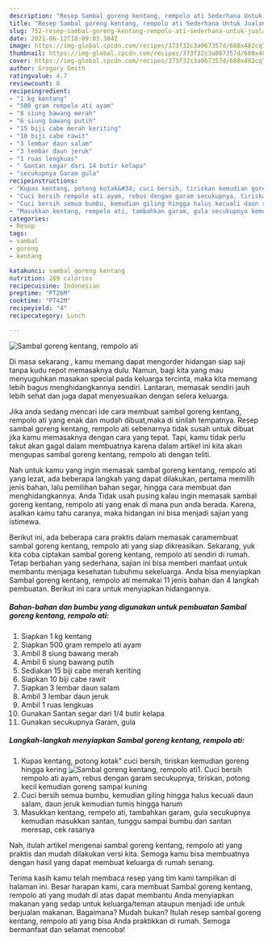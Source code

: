 ```yaml
---
description: "Resep Sambal goreng kentang, rempolo ati Sederhana Untuk Jualan"
title: "Resep Sambal goreng kentang, rempolo ati Sederhana Untuk Jualan"
slug: 752-resep-sambal-goreng-kentang-rempolo-ati-sederhana-untuk-jualan
date: 2021-06-12T18:09:03.304Z
image: https://img-global.cpcdn.com/recipes/373f32c3a067357d/680x482cq70/sambal-goreng-kentang-rempolo-ati-foto-resep-utama.jpg
thumbnail: https://img-global.cpcdn.com/recipes/373f32c3a067357d/680x482cq70/sambal-goreng-kentang-rempolo-ati-foto-resep-utama.jpg
cover: https://img-global.cpcdn.com/recipes/373f32c3a067357d/680x482cq70/sambal-goreng-kentang-rempolo-ati-foto-resep-utama.jpg
author: Gregory Smith
ratingvalue: 4.7
reviewcount: 8
recipeingredient:
- "1 kg kentang"
- "500 gram rempelo ati ayam"
- "8 siung bawang merah"
- "6 siung bawang putih"
- "15 biji cabe merah keriting"
- "10 biji cabe rawit"
- "3 lembar daun salam"
- "3 lembar daun jeruk"
- "1 ruas lengkuas"
- " Santan segar dari 14 butir kelapa"
- "secukupnya Garam gula"
recipeinstructions:
- "Kupas kentang, potong kotak&#34; cuci bersih, tiriskan kemudian goreng hingga kering"
- "Cuci bersih rempolo ati ayam, rebus dengan garam secukupnya, tiriskan, potong kecil kemudian goreng sampai kuning"
- "Cuci bersih semua bumbu, kemudian giling hingga halus kecuali daun salam, daun jeruk kemudian tumis hingga harum"
- "Masukkan kentang, rempelo ati, tambahkan garam, gula secukupnya kemudian masukkan santan, tunggu sampai bumbu dan santan meresap, cek rasanya"
categories:
- Resep
tags:
- sambal
- goreng
- kentang

katakunci: sambal goreng kentang 
nutrition: 289 calories
recipecuisine: Indonesian
preptime: "PT26M"
cooktime: "PT42M"
recipeyield: "4"
recipecategory: Lunch

---
```



![Sambal goreng kentang, rempolo ati](https://img-global.cpcdn.com/recipes/373f32c3a067357d/680x482cq70/sambal-goreng-kentang-rempolo-ati-foto-resep-utama.jpg)

Di masa  sekarang , kamu memang dapat mengorder hidangan siap saji tanpa kudu repot memasaknya dulu. Namun, bagi kita yang mau menyuguhkan masakan special pada keluarga tercinta, maka kita memang lebih bagus menghidangkannya sendiri. Lantaran, memasak sendiri jauh lebih sehat dan juga dapat menyesuaikan dengan selera keluarga.

Jika anda sedang mencari ide cara membuat sambal goreng kentang, rempolo ati yang enak dan mudah dibuat,maka di sinilah tempatnya. Resep sambal goreng kentang, rempolo ati  sebenarnya tidak susah untuk dibuat jika kamu memasaknya dengan cara yang tepat. Tapi, kamu tidak perlu takut akan gagal dalam membuatnya 
karena dalam artikel ini kita akan mengupas sambal goreng kentang, rempolo ati dengan teliti.  



Nah untuk kamu yang ingin memasak sambal goreng kentang, rempolo ati yang lezat, ada beberapa langkah yang dapat dilakukan, pertama memilih jenis bahan, lalu pemilihan bahan segar, hingga cara membuat dan menghidangkannya. Anda Tidak usah pusing kalau ingin memasak sambal goreng kentang, rempolo ati yang enak di mana pun anda berada. Karena, asalkan kamu  tahu caranya, maka hidangan ini bisa menjadi sajian yang istimewa.

Berikut ini, ada beberapa cara praktis  dalam memasak caramembuat sambal goreng kentang, rempolo ati yang siap dikreasikan. Sekarang, yuk kita coba ciptakan sambal goreng kentang, rempolo ati sendiri di rumah. Tetap berbahan yang sederhana, sajian ini bisa memberi manfaat untuk membantu menjaga kesehatan tubuhmu sekeluarga. Anda bisa menyiapkan Sambal goreng kentang, rempolo ati memakai 11 jenis bahan dan 4 langkah pembuatan. Berikut ini cara untuk menyiapkan hidangannya.

<!--inarticleads1-->

##### Bahan-bahan dan bumbu yang digunakan untuk pembuatan Sambal goreng kentang, rempolo ati:

1. Siapkan 1 kg kentang
1. Siapkan 500 gram rempelo ati ayam
1. Ambil 8 siung bawang merah
1. Ambil 6 siung bawang putih
1. Sediakan 15 biji cabe merah keriting
1. Siapkan 10 biji cabe rawit
1. Siapkan 3 lembar daun salam
1. Ambil 3 lembar daun jeruk
1. Ambil 1 ruas lengkuas
1. Gunakan  Santan segar dari 1/4 butir kelapa
1. Gunakan secukupnya Garam, gula




<!--inarticleads2-->

##### Langkah-langkah menyiapkan Sambal goreng kentang, rempolo ati:

1. Kupas kentang, potong kotak&#34; cuci bersih, tiriskan kemudian goreng hingga kering
<img src="https://img-global.cpcdn.com/steps/58f86a1811430ef0/160x128cq70/sambal-goreng-kentang-rempolo-ati-langkah-memasak-1-foto.jpg" alt="Sambal goreng kentang, rempolo ati">1. Cuci bersih rempolo ati ayam, rebus dengan garam secukupnya, tiriskan, potong kecil kemudian goreng sampai kuning
1. Cuci bersih semua bumbu, kemudian giling hingga halus kecuali daun salam, daun jeruk kemudian tumis hingga harum
1. Masukkan kentang, rempelo ati, tambahkan garam, gula secukupnya kemudian masukkan santan, tunggu sampai bumbu dan santan meresap, cek rasanya




Nah, itulah artikel mengenai  sambal goreng kentang, rempolo ati  yang praktis dan mudah dilakukan versi kita. Semoga kamu bisa membuatnya dengan hasil yang dapat membuat keluarga di rumah senang. 

Terima kasih kamu telah membaca resep yang tim kami tampilkan di halaman ini. Besar harapan kami, cara membuat  Sambal goreng kentang, rempolo ati yang mudah di atas dapat membantu Anda menyiapkan makanan yang sedap untuk keluarga/teman ataupun menjadi ide untuk berjualan makanan. Bagaimana? Mudah bukan? Itulah resep sambal goreng kentang, rempolo ati yang bisa Anda praktikkan di rumah. Semoga bermanfaat dan selamat mencoba!

